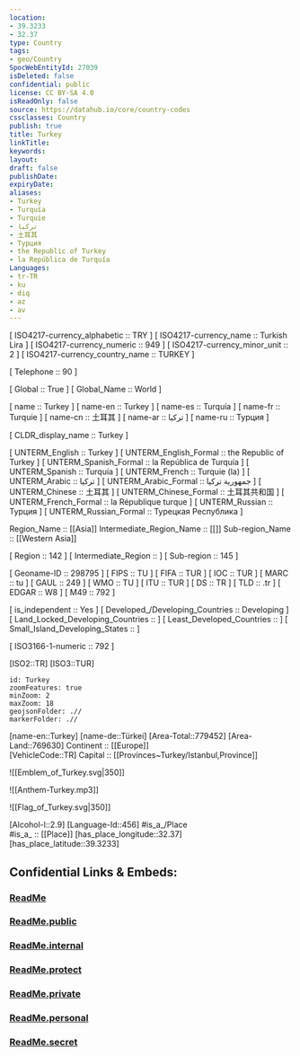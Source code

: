 ```yaml
---
location:
- 39.3233
- 32.37
type: Country
tags:
- geo/Country
SpocWebEntityId: 27039
isDeleted: false
confidential: public
license: CC BY-SA 4.0
isReadOnly: false
source: https://datahub.io/core/country-codes
cssclasses: Country
publish: true
title: Turkey
linkTitle: 
keywords: 
layout: 
draft: false
publishDate: 
expiryDate: 
aliases:
- Turkey
- Turquía
- Turquie
- تركيا
- 土耳其
- Турция
- the Republic of Turkey
- la República de Turquía
Languages:
- tr-TR
- ku
- diq
- az
- av
---
```



[	ISO4217-currency_alphabetic	 :: TRY ] 
[	ISO4217-currency_name	 :: Turkish Lira ] 
[	ISO4217-currency_numeric	 :: 949 ] 
[	ISO4217-currency_minor_unit	 :: 2 ] 
[	ISO4217-currency_country_name	 :: TURKEY ] 

[	Telephone	 :: 90 ] 

[	Global	 :: True ] 
[	Global_Name	 :: World ] 

[	name	 :: Turkey ] 
[	name-en	 :: Turkey ] 
[	name-es	 :: Turquía ] 
[	name-fr	 :: Turquie ] 
[	name-cn	 :: 土耳其 ] 
[	name-ar	 :: تركيا ] 
[	name-ru	 :: Турция ] 

[	CLDR_display_name	 :: Turkey ] 

[	UNTERM_English	 :: Turkey ] 
[	UNTERM_English_Formal	 :: the Republic of Turkey ] 
[	UNTERM_Spanish_Formal	 :: la República de Turquía ] 
[	UNTERM_Spanish	 :: Turquía ] 
[	UNTERM_French	 :: Turquie (la) ] 
[	UNTERM_Arabic	 :: تركيا ] 
[	UNTERM_Arabic_Formal	 :: جمهورية تركيا ] 
[	UNTERM_Chinese	 :: 土耳其 ] 
[	UNTERM_Chinese_Formal	 :: 土耳其共和国 ] 
[	UNTERM_French_Formal	 :: la République turque ] 
[	UNTERM_Russian	 :: Турция ] 
[	UNTERM_Russian_Formal	 :: Турецкая Республика ] 

Region_Name ::  [[Asia]] 
Intermediate_Region_Name ::  [[]] 
Sub-region_Name ::  [[Western Asia]] 

[	Region	 :: 142 ] 
[	Intermediate_Region	 ::  ] 
[	Sub-region	 :: 145 ] 

[	Geoname-ID	 :: 298795 ] 
[	FIPS	 :: TU ] 
[	FIFA	 :: TUR ] 
[	IOC	 :: TUR ] 
[	MARC	 :: tu ] 
[	GAUL	 :: 249 ] 
[	WMO	 :: TU ] 
[	ITU	 :: TUR ] 
[	DS	 :: TR ] 
[	TLD	 :: .tr ] 
[	EDGAR	 :: W8 ] 
[	M49	 :: 792 ] 

[	is_independent	 :: Yes ] 
[	Developed_/Developing_Countries	 :: Developing ] 
[	Land_Locked_Developing_Countries	 ::  ] 
[	Least_Developed_Countries	 ::  ] 
[	Small_Island_Developing_States	 ::  ] 

[	ISO3166-1-numeric	 :: 792 ] 



[ISO2::TR] 
[ISO3::TUR] 

```leaflet
id: Turkey
zoomFeatures: true 
minZoom: 2 
maxZoom: 18
geojsonFolder: .//
markerFolder: .//
```

[name-en::Turkey] 
[name-de::Türkei] 
[Area-Total::779452] 
[Area-Land::769630] 
Continent :: [[Europe]]  
[VehicleCode::TR] 
Capital :: [[Provinces~Turkey/Istanbul,Province]]  

![[Emblem_of_Turkey.svg|350]] 

![[Anthem-Turkey.mp3]] 

![[Flag_of_Turkey.svg|350]] 

[Alcohol-l::2.9] 
[Language-Id::456] 
#is_a_/Place  
#is_a_ :: [[Place]] 
[has_place_longitude::32.37] 
[has_place_latitude::39.3233] 


## Confidential Links & Embeds: 

### [ReadMe](/_Standards/Earth/Continent/Europe/Europe~East/Turkey/ReadMe.md) 

### [ReadMe.public](/_public/Earth/Continent/Europe/Europe~East/Turkey/ReadMe.public.md) 

### [ReadMe.internal](/_internal/Earth/Continent/Europe/Europe~East/Turkey/ReadMe.internal.md) 

### [ReadMe.protect](/_protect/Earth/Continent/Europe/Europe~East/Turkey/ReadMe.protect.md) 

### [ReadMe.private](/_private/Earth/Continent/Europe/Europe~East/Turkey/ReadMe.private.md) 

### [ReadMe.personal](/_personal/Earth/Continent/Europe/Europe~East/Turkey/ReadMe.personal.md) 

### [ReadMe.secret](/_secret/Earth/Continent/Europe/Europe~East/Turkey/ReadMe.secret.md)

